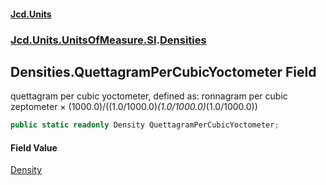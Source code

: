 #### [Jcd.Units](index.md 'index')
### [Jcd.Units.UnitsOfMeasure.SI](Jcd.Units.UnitsOfMeasure.SI.md 'Jcd.Units.UnitsOfMeasure.SI').[Densities](Densities.md 'Jcd.Units.UnitsOfMeasure.SI.Densities')

## Densities.QuettagramPerCubicYoctometer Field

quettagram per cubic yoctometer, defined as: ronnagram per cubic zeptometer × (1000.0)/((1.0/1000.0)*(1.0/1000.0)*(1.0/1000.0))

```csharp
public static readonly Density QuettagramPerCubicYoctometer;
```

#### Field Value
[Density](Density.md 'Jcd.Units.UnitTypes.Density')